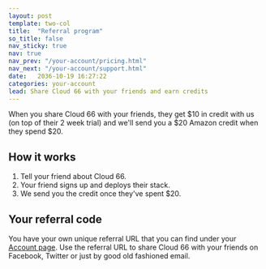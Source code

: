 ```yaml
---
layout: post
template: two-col
title:  "Referral program"
so_title: false
nav_sticky: true
nav: true
nav_prev: "/your-account/pricing.html"
nav_next: "/your-account/support.html"
date:   2036-10-19 16:27:22
categories: your-account
lead: Share Cloud 66 with your friends and earn credits
---
```


When you share Cloud 66 with your friends, they get $10 in credit with us (on top of their 2 week trial) and we'll send you a $20 Amazon credit when they spend $20.

## How it works
1. Tell your friend about Cloud 66.
2. Your friend signs up and deploys their stack.
3. We send you the credit once they've spent $20.

## Your referral code
You have your own unique referral URL that you can find under your [Account page](https://app.cloud66.com/accounts/refer). Use the referral URL to share Cloud 66 with your friends on Facebook, Twitter or just by good old fashioned email.